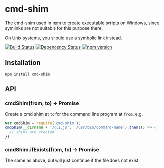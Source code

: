 # cmd-shim

The cmd-shim used in npm to create executable scripts on Windows, since symlinks are not suitable for this purpose
there.

On Unix systems, you should use a symbolic link instead.

[![Build Status](https://img.shields.io/travis/npm/cmd-shim/master.svg)](https://travis-ci.org/npm/cmd-shim)
[![Dependency Status](https://img.shields.io/david/npm/cmd-shim.svg)](https://david-dm.org/npm/cmd-shim)
[![npm version](https://img.shields.io/npm/v/cmd-shim.svg)](https://www.npmjs.com/package/cmd-shim)

## Installation

```
npm install cmd-shim
```

## API

### cmdShim(from, to) -> Promise

Create a cmd shim at `to` for the command line program at `from`. e.g.

```javascript
var cmdShim = require('cmd-shim');
cmdShim(__dirname + '/cli.js', '/usr/bin/command-name').then(() => {
  // shims are created!
})
```

### cmdShim.ifExists(from, to) -> Promise

The same as above, but will just continue if the file does not exist.
